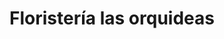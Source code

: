 ---
title: "Floristería las orquideas"
url: /puerto-la-cruz/floristeria-las-orquideas/
shop: floristería
---
